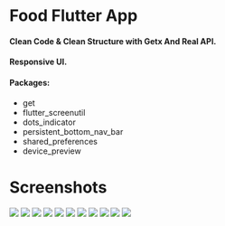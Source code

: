 # Food Flutter App

#### Clean Code & Clean Structure with Getx And Real API.
#### Responsive UI.

#### Packages:
- get 
- flutter_screenutil
- dots_indicator
- persistent_bottom_nav_bar
- shared_preferences
- device_preview
# Screenshots 

![](Screenshot/0.png)
![](Screenshot/1.png)
![](Screenshot/2.png)
![](Screenshot/3.png)
![](Screenshot/4.png)
![](Screenshot/5.png)
![](Screenshot/6.png)
![](Screenshot/7.png)
![](Screenshot/8.png)
![](Screenshot/9.png)
![](Screenshot/10.png)